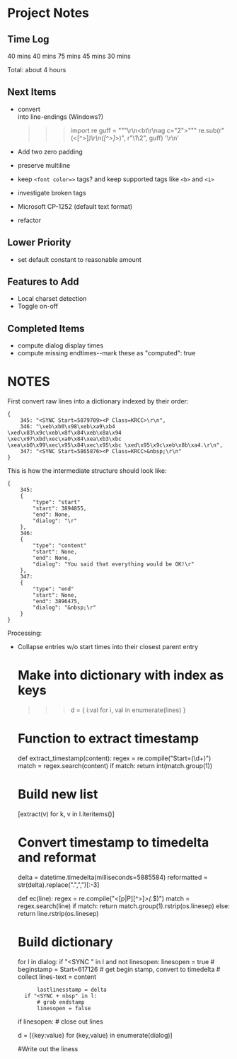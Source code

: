 Project Notes
=============

Time Log
--------
40 mins
40 mins
75 mins
45 mins
30 mins

Total: about 4 hours

Next Items
----------
- convert <br> into line-endings (Windows?)

    >>> import re
    >>> guff = """<atag>\r\n<bt\r\nag c="2">"""
    >>> re.sub(r"(<[^>]*)\r\n([^>]*>)", r"\1\2", guff)
    '<atag>\r\n<btag c="2">'
    >>>

- Add two zero padding
- preserve multiline
- keep `<font color=>` tags? and keep supported tags like `<b>` and `<i>`
- investigate broken tags
- Microsoft CP-1252 (default text format)
- refactor

Lower Priority
--------------
- set default constant to reasonable amount


Features to Add
---------------
- Local charset detection
- Toggle on-off

Completed Items
---------------
- compute dialog display times
- compute missing endtimes--mark these as "computed": true


NOTES
=====
First convert raw lines into a dictionary indexed by their order:


	{ 
		345: "<SYNC Start=5879709><P Class=KRCC>\r\n",
		346: "\xeb\xb0\x98\xeb\xa9\xb4 \xed\x83\x9c\xeb\x8f\x84\xeb\x8a\x94 \xec\x97\xbd\xec\xa0\x84\xea\xb3\xbc \xea\xb0\x99\xec\x95\x84\xec\x95\xbc \xed\x95\x9c\xeb\x8b\xa4.\r\n",
		347: "<SYNC Start=5865876><P Class=KRCC>&nbsp;\r\n"
	}	


This is how the intermediate structure should look like:

    { 
    	345:
    	{
    		"type": "start"
    		"start": 3894855, 
    		"end": None, 
    		"dialog": "\r"
    	},	
    	346:
    	{ 
    		"type": "content"
    		"start": None, 
    		"end": None, 
    		"dialog": "You said that everything would be OK!\r"
    	},
    	347:
    	{ 
    		"type": "end"
    		"start": None, 
    		"end": 3896475, 
    		"dialog": "&nbsp;\r"
    	}
    }

Processing:
- Collapse entries w/o start times into their closest parent entry

    # Make into dictionary with index as keys
    >>> d = { i:val for i, val in enumerate(lines) }

    # Function to extract timestamp
    def extract_timestamp(content):
      regex = re.compile("Start=(\d+)")
      match = regex.search(content)
      if match:
      	return int(match.group(1))

    # Build new list
    [extract(v) for k, v in l.iteritems()]

    # Convert timestamp to timedelta and reformat
    delta = datetime.timedelta(milliseconds=5885584)
    reformatted = str(delta).replace(".",",")[:-3]


    def ec(line):
      regex = re.compile("<[p|P][^>]*>(.*$)")
      match = regex.search(line)
      if match:
    	return match.group(1).rstrip(os.linesep)
      else:
      	return line.rstrip(os.linesep)


    # Build dictionary

    for l in dialog:
        if "<SYNC " in l and not linesopen:
            linesopen = true
            # beginstamp = Start=617126
            # get begin stamp, convert to timedelta
            # collect lines-text = content

            lastlinesstamp = delta
        if "<SYNC + nbsp" in l:
            # grab endstamp
            linesopen = false

    if linesopen:
        # close out lines

    d = [{key:value} for (key,value) in enumerate(dialog)]


    #Write out the liness